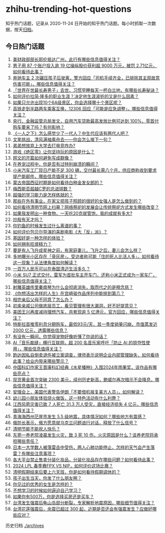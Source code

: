# zhihu-trending-hot-questions

知乎热门话题，记录从 2020-11-24
日开始的知乎热门话题。每小时抓取一次数据，按天[归档](./archives)。

## 今日热门话题

<!-- BEGIN -->
<!-- 最后更新时间 Fri Apr 05 2024 01:00:33 GMT+0800 (China Standard Time) -->

1. [美财政部部长耶伦抵达广州，此行有哪些信息值得关注？](https://www.zhihu.com/question/651677096)
1. [男子用 87 个账户投入逾 19 亿操纵股价获利超 9000 万元，被罚 2.71亿元，如何看待此事？](https://www.zhihu.com/question/651543758)
1. [奔驰车主 2 次碾压孩子后驶离，警方回应「司机手续齐全，已排除其主观故意伤害可能」，哪些信息值得关注？](https://www.zhihu.com/question/651663237)
1. [「世界在世最长寿男子」去世，习惯早睡每天一杯白兰地，有哪些长寿秘诀？](https://www.zhihu.com/question/651657456)
1. [如何评价拉简·隆多的职业生涯？决定他生涯波折的又是什么因素？](https://www.zhihu.com/question/651492451)
1. [如果只允许出现10个6A级景区，你会选择哪十个景区呢？](https://www.zhihu.com/question/276628410)
1. [高铁走到半路两车乘客互换，12306 回应「可能是应急调整」，哪些信息值得关注？](https://www.zhihu.com/question/651694824)
1. [央行、金融监管总局发文，自用汽车贷款最高发放比例可达到 100%，零首付购车要来了吗？有何影响？](https://www.zhihu.com/question/651544208)
1. [《一人之下》怎么感觉少了一代人？中生代应该有两代人吧？](https://www.zhihu.com/question/651368938)
1. [文笔挑战，清风满袖乘舟去——你会怎么接下一句？](https://www.zhihu.com/question/651564371)
1. [弟弟想放弃上大学去打电竞咋办?](https://www.zhihu.com/question/605640444)
1. [游戏《绝区零》让你坚持玩的原因是什么？](https://www.zhihu.com/question/651576388)
1. [网文的开篇如何避免写成群像？](https://www.zhihu.com/question/384307031)
1. [在养宠过程中，你是否有过特别崩溃的瞬间？](https://www.zhihu.com/question/639819428)
1. [小米汽车工厂现日产能不足 300 辆，交付最长需八个月，供应商称收到要求提产能邮件，哪些信息值得关注？](https://www.zhihu.com/question/651543764)
1. [蒙古帝国西征时期是如何看待白种金发女郎的？](https://www.zhihu.com/question/635611673)
1. [梅西能否超越C罗的总进球数？](https://www.zhihu.com/question/650316409)
1. [超强的学习能力是怎样练就的？](https://www.zhihu.com/question/35103080)
1. [那些在外有事业，在家又把孩子照顾的很好的女强人是怎么做到的？](https://www.zhihu.com/question/382536516)
1. [如何看待清明节网上扫墓？网络祭祀的发展会让传统祭祀方式发生哪些改变？](https://www.zhihu.com/question/651448439)
1. [如果我发明出一种食物，一天吃20克就管饱，我的成就有多大?](https://www.zhihu.com/question/612403992)
1. [炒股有天才吗？](https://www.zhihu.com/question/347794928)
1. [你钓鱼的时候发生过什么离谱的事？](https://www.zhihu.com/question/468943312)
1. [如何评价包贝尔导演的喜剧电影《大「反」派》？](https://www.zhihu.com/question/651507679)
1. [基因好是一种怎样的体验？](https://www.zhihu.com/question/47151897)
1. [如何拥有旺盛精力？](https://www.zhihu.com/question/21671881)
1. [要是有人飞升成星神之前，有家庭妻儿，飞升之后，妻儿会怎么样？](https://www.zhihu.com/question/651024106)
1. [多地曝光小区存在「骨灰房」，受访者称可能「住的死人比活人多」，如何看待这一现象？从法律角度如何解读？](https://www.zhihu.com/question/651442289)
1. [一百万人民币可以在泰国清迈生活多久？](https://www.zhihu.com/question/634070703)
1. [小米 SU7 正式交付，雷军为首批车主开车门，还称小米正式成为一家车厂，哪些信息值得关注？](https://www.zhihu.com/question/651453482)
1. [射雕英雄传里秦南琴为什么会彻底消失，取而代之的是穆念慈？](https://www.zhihu.com/question/35565673)
1. [《你想活出怎样的人生》在宫崎骏作品序列中能排到第几？](https://www.zhihu.com/question/651363195)
1. [相完亲后父母不同意了怎么办？](https://www.zhihu.com/question/651564429)
1. [初来亲戚公司做底层员工，看见管理有很大漏洞，好不好提意见？](https://www.zhihu.com/question/651246282)
1. [美团王兴再度减持理想汽车，共套现逾 5 亿港元，官方回应，哪些信息值得关注？](https://www.zhihu.com/question/651453558)
1. [特斯拉首推零利息分期购车，最低93元/天，其一季度销量闪崩，市值蒸发近 2000 亿元，透露哪些信息？](https://www.zhihu.com/question/651543763)
1. [有没有一瞬间，你觉得宠物好像听懂了你说的话？](https://www.zhihu.com/question/651357171)
1. [AI「音乐裁缝」横行互联网，超 200 名音乐家呼吁「防止 AI 的掠夺性使用」，哪些信息值得关注？](https://www.zhihu.com/question/651614363)
1. [韵达因私自倒卖退件被立案调查，律师表示说明企业内部管理缺失，如何看待此事？给业内带来哪些警示？](https://www.zhihu.com/question/651491708)
1. [中国科幻作家王晋康科幻经典《水星播种》入围2024年雨果奖，该作品有哪些亮点？](https://www.zhihu.com/question/651188051)
1. [现货黄金首次突破 2300 美元，续创历史新高，鲍威尔再次暗示不会降息，哪些信息值得关注？](https://www.zhihu.com/question/651614360)
1. [安理会上，美国代表警告伊朗「不要借机报复美方人员」，如何解读？](https://www.zhihu.com/question/651596127)
1. [幼儿园小朋友体验烧火做饭，这一特色活动有什么利弊？](https://www.zhihu.com/question/651507467)
1. [江西风雹灾害已致 7 人死亡 31.3 万人受灾，直接经济损失 4 亿元，哪些信息值得关注？](https://www.zhihu.com/question/651684079)
1. [青海海西州茫崖市发生 5.5 级地震，具体情况如何？哪些地方有震感？](https://www.zhihu.com/question/651598005)
1. [俄防长表示，俄方愿意就乌克兰问题进行对话，释放了什么信号？](https://www.zhihu.com/question/651597730)
1. [清明节能不能祝人快乐？](https://www.zhihu.com/question/651662525)
1. [东莞一养老院凌晨发生火灾，致 3 死 10 伤，火灾原因是什么？该养老院将承担哪些责任？](https://www.zhihu.com/question/651635381)
1. [日本一大学数人被落雷击中受伤，两人心肺功能停止，怎样的天气会产生落雷？有哪些注意事项？](https://www.zhihu.com/question/651657226)
1. [各大平台禁止售卖分装化妆品，分装化妆品存在哪些问题？如何看待此事？](https://www.zhihu.com/question/651629222)
1. [2024 LPL 春季赛FPX VS NIP，如何评价这场比赛？](https://www.zhihu.com/question/651658589)
1. [清明假期结束后要上六天班，你是如何看待假期调休的？](https://www.zhihu.com/question/651205681)
1. [孩子出生当天，你发了什么朋友圈？](https://www.zhihu.com/question/639685000)
1. [你见过的优秀的女生是怎样的？](https://www.zhihu.com/question/371652717)
1. [不想学习的时候如何逼迫自己学习？](https://www.zhihu.com/question/20773513)
1. [如果你有500万，你是选择买房还是买车？](https://www.zhihu.com/question/651569862)
1. [台湾发生强震后龟山岛部分断裂，专家解析地震原因，哪些细节值得关注？](https://www.zhihu.com/question/651444144)
1. [台湾花莲强震后，余震已超过 300 起，近期是否还会有强震发生？应做好哪些应对？](https://www.zhihu.com/question/651597579)

<!-- END -->

历史归档 [./archives](./archives)
